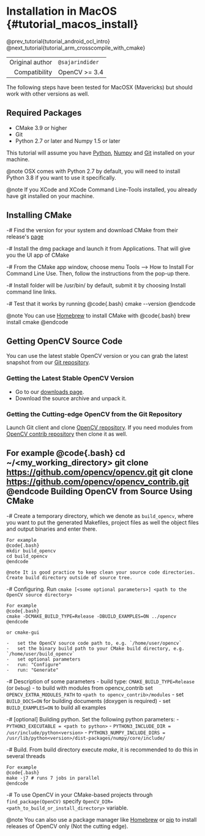 Installation in MacOS {#tutorial_macos_install}
=====================

@prev_tutorial{tutorial_android_ocl_intro}
@next_tutorial{tutorial_arm_crosscompile_with_cmake}

|    |    |
| -: | :- |
| Original author | `@sajarindider` |
| Compatibility | OpenCV >= 3.4 |

The following steps have been tested for MacOSX (Mavericks) but should work with other versions as well.

Required Packages
-----------------

-   CMake 3.9 or higher
-   Git
-   Python 2.7 or later and Numpy 1.5 or later

This tutorial will assume you have [Python](https://docs.python.org/3/using/mac.html),
[Numpy](https://docs.scipy.org/doc/numpy-1.10.1/user/install.html) and
[Git](https://www.atlassian.com/git/tutorials/install-git) installed on your machine.

@note
OSX comes with Python 2.7 by default, you will need to install Python 3.8 if you want to use it specifically.

@note
If you XCode and XCode Command Line-Tools installed, you already have git installed on your machine.

Installing CMake
----------------
-# Find the version for your system and download CMake from their release's [page](https://cmake.org/download/)

-# Install the dmg package and launch it from Applications. That will give you the UI app of CMake

-# From the CMake app window, choose menu Tools --> How to Install For Command Line Use. Then, follow the instructions from the pop-up there.

-# Install folder will be /usr/bin/ by default, submit it by choosing Install command line links.

-# Test that it works by running
    @code{.bash}
    cmake --version
    @endcode

@note You can use [Homebrew](https://brew.sh/) to install CMake with @code{.bash} brew install cmake @endcode

Getting OpenCV Source Code
--------------------------

You can use the latest stable OpenCV version or you can grab the latest snapshot from our
[Git repository](https://github.com/opencv/opencv.git).

### Getting the Latest Stable OpenCV Version

-   Go to our [downloads page](http://opencv.org/releases.html).
-   Download the source archive and unpack it.

### Getting the Cutting-edge OpenCV from the Git Repository

Launch Git client and clone [OpenCV repository](http://github.com/opencv/opencv).
If you need modules from [OpenCV contrib repository](http://github.com/opencv/opencv_contrib) then clone it as well.

For example
@code{.bash}
cd ~/<my_working_directory>
git clone https://github.com/opencv/opencv.git
git clone https://github.com/opencv/opencv_contrib.git
@endcode
Building OpenCV from Source Using CMake
---------------------------------------

-#  Create a temporary directory, which we denote as `build_opencv`, where you want to put
    the generated Makefiles, project files as well the object files and output binaries and enter
    there.

    For example
    @code{.bash}
    mkdir build_opencv
    cd build_opencv
    @endcode

    @note It is good practice to keep clean your source code directories. Create build directory outside of source tree.

-#  Configuring. Run `cmake [<some optional parameters>] <path to the OpenCV source directory>`

    For example
    @code{.bash}
    cmake -DCMAKE_BUILD_TYPE=Release -DBUILD_EXAMPLES=ON ../opencv
    @endcode

    or cmake-gui

    -   set the OpenCV source code path to, e.g. `/home/user/opencv`
    -   set the binary build path to your CMake build directory, e.g. `/home/user/build_opencv`
    -   set optional parameters
    -   run: "Configure"
    -   run: "Generate"

-#  Description of some parameters
    -   build type: `CMAKE_BUILD_TYPE=Release` (or `Debug`)
    -   to build with modules from opencv_contrib set `OPENCV_EXTRA_MODULES_PATH` to `<path to
        opencv_contrib>/modules`
    -   set `BUILD_DOCS=ON` for building documents (doxygen is required)
    -   set `BUILD_EXAMPLES=ON` to build all examples

-#  [optional] Building python. Set the following python parameters:
    -   `PYTHON3_EXECUTABLE = <path to python>`
    -   `PYTHON3_INCLUDE_DIR = /usr/include/python<version>`
    -   `PYTHON3_NUMPY_INCLUDE_DIRS =
        /usr/lib/python<version>/dist-packages/numpy/core/include/`

-#  Build. From build directory execute *make*, it is recommended to do this in several threads

    For example
    @code{.bash}
    make -j7 # runs 7 jobs in parallel
    @endcode

-#  To use OpenCV in your CMake-based projects through `find_package(OpenCV)` specify `OpenCV_DIR=<path_to_build_or_install_directory>` variable.

@note
You can also use a package manager like [Homebrew](https://brew.sh/)
or [pip](https://pip.pypa.io/en/stable/) to install releases of OpenCV only (Not the cutting edge).
